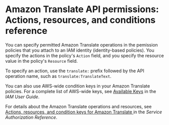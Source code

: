 # Amazon Translate API permissions: Actions, resources, and conditions reference<a name="translate-api-permissions-ref"></a>

You can specify permitted Amazon Translate operations in the pemission policies that you attach to an IAM identity \(identity\-based policies\)\. You specify the actions in the policy's `Action` field, and you specify the resource value in the policy's `Resource` field\. 

To specify an action, use the `translate:` prefix followed by the API operation name, such as `translate:TranslateText`\.

You can also use AWS\-wide condition keys in your Amazon Translate policies\. For a complete list of AWS\-wide keys, see [Available Keys](https://docs.aws.amazon.com/IAM/latest/UserGuide/reference_policies_elements.html#AvailableKeys) in the *IAM User Guide*\. 

For details about the Amazon Translate operations and resources, see [ Actions, resources, and condition keys for Amazon Translate ](https://docs.aws.amazon.com/service-authorization/latest/reference/list_amazontranslate.html) in the *Service Authorization Reference*\. 